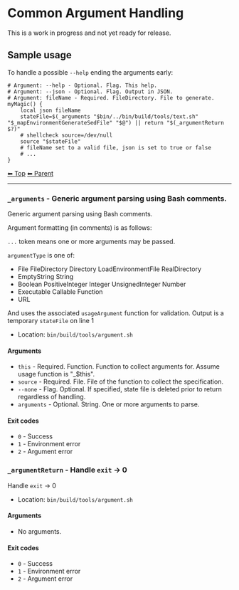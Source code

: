 # Common Argument Handling

This is a work in progress and not yet ready for release.

## Sample usage

To handle a possible `--help` ending the arguments early:

    # Argument: --help - Optional. Flag. This help.
    # Argument: --json - Optional. Flag. Output in JSON.
    # Argument: fileName - Required. FileDirectory. File to generate.
    myMagic() {
        local json fileName
        stateFile=$(_arguments "$bin/../bin/build/tools/text.sh" "$_mapEnvironmentGenerateSedFile" "$@") || return "$(_argumentReturn $?)"
        # shellcheck source=/dev/null
        source "$stateFile"
        # fileName set to a valid file, json is set to true or false
        # ...
    }

<!-- TEMPLATE header 2 -->
[⬅ Top](index.md) [⬅ Parent ](../index.md)
<hr />

### `_arguments` - Generic argument parsing using Bash comments.

Generic argument parsing using Bash comments.

Argument formatting (in comments) is as follows:


`...` token means one or more arguments may be passed.

`argumentType` is one of:

- File FileDirectory Directory LoadEnvironmentFile RealDirectory
- EmptyString String
- Boolean PositiveInteger Integer UnsignedInteger Number
- Executable Callable Function
- URL

And uses the associated `usageArgument` function for validation.
Output is a temporary `stateFile` on line 1

- Location: `bin/build/tools/argument.sh`

#### Arguments

- `this` - Required. Function. Function to collect arguments for. Assume usage function is "_$this".
- `source` - Required. File. File of the function to collect the specification.
- `--none` - Flag. Optional. If specified, state file is deleted prior to return regardless of handling.
- `arguments` - Optional. String. One or more arguments to parse.

#### Exit codes

- `0` - Success
- `1` - Environment error
- `2` - Argument error
### `_argumentReturn` - Handle `exit` -> 0

Handle `exit` -> 0

- Location: `bin/build/tools/argument.sh`

#### Arguments

- No arguments.

#### Exit codes

- `0` - Success
- `1` - Environment error
- `2` - Argument error
